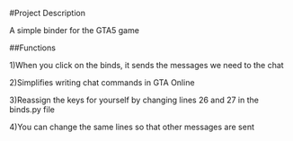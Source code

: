 #Project Description

A simple binder for the GTA5 game

##Functions

1)When you click on the binds, it sends the messages we need to the chat

2)Simplifies writing chat commands in GTA Online

3)Reassign the keys for yourself by changing lines 26 and 27 in the binds.py file

4)You can change the same lines so that other messages are sent